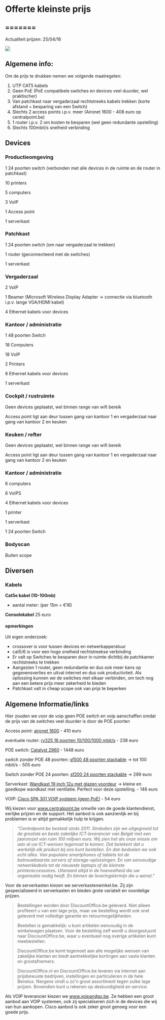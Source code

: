 # Offerte kleinste prijs #
=======
--------

Actualiteit prijzen: 25/04/16

![](https://i.gyazo.com/167189beade7ba27675c3afc54c1f8d8.png)

Algemene info:
---
Om de prijs te drukken nemen we volgende maatregelen:

1. UTP CAT5 kabels
2. Geen PoE (PoE compatibele switches en devices veel duurder, wel praktischer)
3. Van patchkast naar vergaderzaal rechtstreeks kabels trekken (korte afstand + besparing van een Switch)
4. Slechts 2 access points i.p.v. meer (Aironet 1600 - 408 euro op centralpoint.be)
5. 1 router i.p.v. 2 om kosten te besparen (wel geen redundante opstelling)
6. Slechts 100mbit/s snelheid verbinding

## Devices ##

### Productieomgeving ###
1 24 poorten switch (verbonden met alle devices in de ruimte en de router in patchkast)

10 printers 

5 computers

3 VoIP

1 Access point

1 serverkast

### Patchkast ###

1 24 poorten switch (om naar vergaderzaal te trekken)

1 router (geconnecteerd met de switches)

1 serverkast

### Vergaderzaal

2 VoIP

1 Beamer (Microsoft Wireless Display Adapter -> connectie via bluetooth i.p.v. lange VGA/HDMI kabel)

4 Ethernet kabels voor devices

### Kantoor / administratie ###

1 48 poorten Switch

18 Computers

18 VoIP

2 Printers

8 Ethernet kabels voor devices

1 serverkast

### Cockpit / rustruimte ###

Geen devices geplaatst, wel binnen range van wifi bereik

Access point ligt aan deur tussen gang van kantoor 1 en vergaderzaal naar gang van kantoor 2 en keuken
### Keuken / refter ###

Geen devices geplaatst, wel binnen range van wifi bereik

Access point ligt aan deur tussen gang van kantoor 1 en vergaderzaal naar gang van kantoor 2 en keuken

### Kantoor / administratie ###

6 computers

6 VoIPS

4 Ethernet kabels voor devices

1 printer

1 serverkast

1 24 poorten Switch

### Bodyscan ###

Buiten scope

## Diversen ##

### Kabels ###

**Cat5e kabel (10-100mb)**
- aantal meter:  (per 15m = €16)

**Consolekabel** 25 euro
 

#### opmerkingen ####

Uit eigen onderzoek: 

- crossover is voor tussen devices en netwerkapperatuur
- cat5/6 is voor een hoge snelheid rechtstreekse verbinding
- Er valt op Switches te besparen door in ruimte dichtbij de patchkamer rechtstreeks te trekken
- Aangezien 1 router, geen redundantie en dus ook meer kans op gegevensverlies en uitval internet en dus ook productiviteit. Als oplossing kunnen we de switches met elkaar verbinden, om toch nog aan een betere prijs meer zekerheid te bieden
- Patchkast valt in cheap scope ook van prijs te beperken




## Algemene Informatie/links ##

Hier zouden we voor de voip geen POE switch en voip aanschaffen omdat de prijs van de switches veel duurder is door de POE poorten

Access point: [aironet 1600](https://www.centralpoint.be/nl/wlan-access-points/cisco/aironet-1600-art-air-sap1602i-e-k9-num-1282459/) - 410 euro

eventuele router: [rv325 16 poorten 10/100/1000 mbit/s](https://www.centralpoint.be/nl/routers/cisco/rv325-art-rv325-k9-g5-num-2109786/) - 238 euro

POE switch: [Catalyst 2960](https://www.centralpoint.be/nl/netwerk-switches/cisco/catalyst-2960-plus-art-ws-c2960-plus-48pst-s-num-2098486/) - 1448 euro

switch zonder POE 48 poorten: [sf500 48 poorten stackable](https://www.centralpoint.be/nl/netwerk-switches/cisco/sf500-48-k9-g5-switch-48-port-2-ge-sfp-stackable-managed-art-sf500-48-k9-g5-num-1061985/) -> tot 100 mbit/s - 505 euro

Switch zonder POE 24 poorten: [sf200 24 poorten stackable](https://www.centralpoint.be/nl/netwerk-switches/cisco/sf200-24fp-art-sf200-24fp-eu-num-2153001/) -> 299 euro

Serverkast: [Wandkast 19 inch 12u met glazen voordeur](http://serverkastenwinkel.be/products/serverkasten1/782491.html) -> kleine en goedkope wandkast met ventilatie. Perfect voor deze opstelling. - 146 euro

VOIP: [Cisco SPA 301 VOIP systeem (geen PoE)](http://www.voipandgo.be/cisco-spa-301-g2.html) - 54 euro

Wij kiezen voor www.centralpoint.be omwille van de goede klantendienst, eerlijke prijzen en de support. Het aanbod is ook aanzienlijk en bij problemen is er altijd gemakkelijk hulp te krijgen.

> *"Centralpoint.be bestaat sinds 2011. Sindsdien zijn we uitgegroeid tot de grootste en beste zakelijke ICT-leverancier van België met een jaaromzet van ruim 100 miljoen euro. Wij zien het als onze missie om aan al uw ICT-wensen tegemoet te komen. Dat betekent dat u werkelijk elk product bij ons kunt bestellen. En dan bedoelen we ook echt alles. Van populaire smartphones of tablets tot de betrouwbaarste servers of storage-oplossingen. En van eenvoudige netwerkkabels tot de nieuwste laptops of de kleinste printeraccessoires. Uiteraard altijd in de hoeveelheid die uw organisatie nodig heeft. En binnen de leveringstermijn die u wenst."*

Voor de serverkasten kiezen we serverkastenwinkel.be. Zij zijn gespecialiseerd in serverkasten en bieden grote variateit en voordelige prijzen.

> Bestellingen worden door DiscountOffice.be geleverd. Niet alleen profiteert u van een lage prijs, maar uw bestelling wordt ook snel geleverd met volledige garantie en retourmogelijkheden.
> 
> Bestellen is gemakkelijk: u kunt artikelen eenvoudig in de winkelwagen plaatsen. Voor de bestelling zelf wordt u doorgestuurd naar DiscountOffice.be, waar u eventueel nog overige artikelen kunt meebestellen.
> 
> DiscountOffice.be komt tegemoet aan alle mogelijke wensen van zakelijke klanten en biedt aantrekkelijke kortingen aan vaste klanten en grootafnemers.
> 
> DiscountOffice.nl en DiscountOffice.be leveren via internet aan prijsbewuste bedrijven, instellingen en particulieren in de hele Benelux. Nergens vindt u zo'n groot assortiment tegen zulke lage prijzen. Bovendien kunt u rekenen op deskundigheid en service.


Als VOIP leverancier kiezen we www.voipandgo.be. Ze hebben een groot aanbod aan VOIP systemen, ook zij specialiseren zich in de devices die wij van hun aankopen. Cisco aanbod is ook zeker groot genoeg voor een goede prijs.
